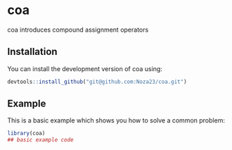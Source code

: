 
<!-- README.md is generated from README.Rmd. Please edit that file -->

# coa

coa introduces compound assignment operators

## Installation

You can install the development version of coa using:

``` r
devtools::install_github("git@github.com:Noza23/coa.git")
```

## Example

This is a basic example which shows you how to solve a common problem:

``` r
library(coa)
## basic example code
```
